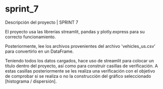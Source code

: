 # sprint_7
Descripción del proyecto   | SPRINT 7

El proyecto usa las librerías streamlit, pandas y plotly.express para su correcto funcionamiento.

Posteriormente, lee los archivos provenientes del archivo 'vehicles_us.csv' para convertirlo en un DataFrame.

Teniendo todos los datos cargados, hace uso de streamlit para colocar un título dentro del proyecto, así como para construir casillas de verificación. A estas casillas posteriormente se les realiza una verificación con el objetivo de comprobar si se realiza o no la construcción del gráfico seleccionado [histograma / dispersión].
